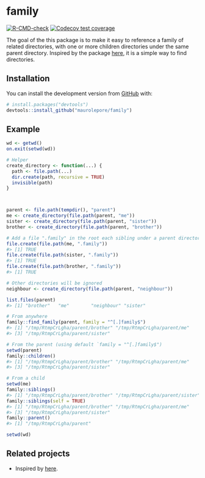 
<!-- README.md is generated from README.Rmd. Please edit that file -->

# family

<!-- badges: start -->

[![R-CMD-check](https://github.com/maurolepore/family/workflows/R-CMD-check/badge.svg)](https://github.com/maurolepore/family/actions)
[![Codecov test
coverage](https://codecov.io/gh/maurolepore/family/branch/master/graph/badge.svg)](https://codecov.io/gh/maurolepore/family?branch=master)
<!-- badges: end -->

The goal of the this package is to make it easy to reference a family of
related directories, with one or more children directories under the
same parent directory. Inspired by the package
[here](https://github.com/r-lib/here), it is a simple way to find
directories.

## Installation

You can install the development version from
[GitHub](https://github.com/) with:

``` r
# install.packages("devtools")
devtools::install_github("maurolepore/family")
```

## Example

``` r
wd <- getwd()
on.exit(setwd(wd))

# Helper
create_directory <- function(...) {
  path <- file.path(...)
  dir.create(path, recursive = TRUE)
  invisible(path)
}



parent <- file.path(tempdir(), "parent")
me <- create_directory(file.path(parent, "me"))
sister <- create_directory(file.path(parent, "sister"))
brother <- create_directory(file.path(parent, "brother"))

# Add a file ".family" in the root each sibling under a parent directory
file.create(file.path(me, ".family"))
#> [1] TRUE
file.create(file.path(sister, ".family"))
#> [1] TRUE
file.create(file.path(brother, ".family"))
#> [1] TRUE

# Other directories will be ignored
neighbour <- create_directory(file.path(parent, "neighbour"))

list.files(parent)
#> [1] "brother"   "me"        "neighbour" "sister"

# From anywhere
family::find_family(parent, family = "^[.]family$")
#> [1] "/tmp/RtmpCrLgha/parent/brother" "/tmp/RtmpCrLgha/parent/me"     
#> [3] "/tmp/RtmpCrLgha/parent/sister"

# From the parent (using default `family = "^[.]family$")
setwd(parent)
family::children()
#> [1] "/tmp/RtmpCrLgha/parent/brother" "/tmp/RtmpCrLgha/parent/me"     
#> [3] "/tmp/RtmpCrLgha/parent/sister"

# From a child
setwd(me)
family::siblings()
#> [1] "/tmp/RtmpCrLgha/parent/brother" "/tmp/RtmpCrLgha/parent/sister"
family::siblings(self = TRUE)
#> [1] "/tmp/RtmpCrLgha/parent/brother" "/tmp/RtmpCrLgha/parent/me"     
#> [3] "/tmp/RtmpCrLgha/parent/sister"
family::parent()
#> [1] "/tmp/RtmpCrLgha/parent"

setwd(wd)
```

## Related projects

-   Inspired by [here](https://github.com/r-lib/here).
